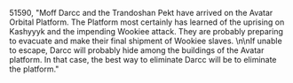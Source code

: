 ﻿51590, "Moff Darcc and the Trandoshan Pekt have arrived on the Avatar Orbital Platform.  The Platform most certainly has learned of the uprising on Kashyyyk and the impending Wookiee attack.  They are probably preparing to evacuate and make their final shipment of Wookiee slaves. \n\nIf unable to escape, Darcc will probably hide among the buildings of the Avatar platform. In that case, the best way to eliminate Darcc will be to eliminate the platform."
